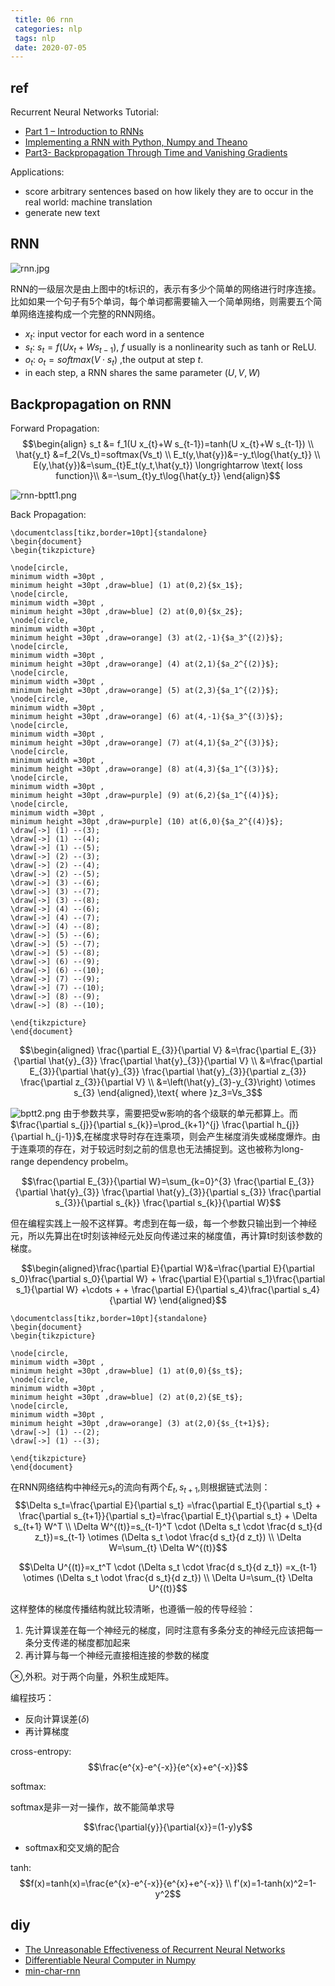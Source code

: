 ```yaml
---
 title: 06 rnn
 categories: nlp
 tags: nlp
 date: 2020-07-05
---
```


## ref

Recurrent Neural Networks Tutorial:
- [Part 1 – Introduction to RNNs](http://www.wildml.com/2015/09/recurrent-neural-networks-tutorial-part-1-introduction-to-rnns/)
- [Implementing a RNN with Python, Numpy and Theano](http://www.wildml.com/2015/09/recurrent-neural-networks-tutorial-part-2-implementing-a-language-model-rnn-with-python-numpy-and-theano/)
- [Part3- Backpropagation Through Time and Vanishing Gradients](http://www.wildml.com/2015/10/recurrent-neural-networks-tutorial-part-3-backpropagation-through-time-and-vanishing-gradients/)

Applications:
- score arbitrary sentences based on how likely they are to occur in the real world: machine translation
- generate new text

## RNN

![rnn.jpg](https://cdn.jsdelivr.net/gh/YeeKal/img_land/blog/notes_img_backup/nlp/imgs/rnn.jpg)

RNN的一级层次是由上图中的t标识的，表示有多少个简单的网络进行时序连接。比如如果一个句子有5个单词，每个单词都需要输入一个简单网络，则需要五个简单网络连接构成一个完整的RNN网络。

- $x_t$: input vector for each word in a sentence 
- $s_t$: $s_{t}=f\left(U x_{t}+W s_{t-1}\right)$, $f$ usually is a nonlinearity such as tanh or ReLU.
- $o_t$: $o_t=softmax(V\cdot s_t)$ ,the output at step $t$.
- in each step, a RNN shares the same parameter ($U,V,W$)

## Backpropagation on RNN

Forward Propagation:
$$\begin{align} s_t &= f_1(U x_{t}+W s_{t-1})=tanh(U x_{t}+W s_{t-1}) \\
                \hat{y_t} &=f_2(Vs_t)=softmax(Vs_t) \\
                E_t(y,\hat{y})&=-y_t\log{\hat{y_t}} \\
                E(y,\hat{y})&=\sum_{t}E_t(y_t,\hat{y_t})  \longrightarrow \text{  loss function}\\
                            &=-\sum_{t}y_t\log{\hat{y_t}} \end{align}$$

![rnn-bptt1.png](https://cdn.jsdelivr.net/gh/YeeKal/img_land/blog/notes_img_backup/nlp/imgs/rnn-bptt1.png)

Back Propagation:

$$$$


```latex{cmd hide}
\documentclass[tikz,border=10pt]{standalone}
\begin{document}
\begin{tikzpicture}

\node[circle,
minimum width =30pt ,
minimum height =30pt ,draw=blue] (1) at(0,2){$x_1$};
\node[circle,
minimum width =30pt ,
minimum height =30pt ,draw=blue] (2) at(0,0){$x_2$};
\node[circle,
minimum width =30pt ,
minimum height =30pt ,draw=orange] (3) at(2,-1){$a_3^{(2)}$};
\node[circle,
minimum width =30pt ,
minimum height =30pt ,draw=orange] (4) at(2,1){$a_2^{(2)}$};
\node[circle,
minimum width =30pt ,
minimum height =30pt ,draw=orange] (5) at(2,3){$a_1^{(2)}$};
\node[circle,
minimum width =30pt ,
minimum height =30pt ,draw=orange] (6) at(4,-1){$a_3^{(3)}$};
\node[circle,
minimum width =30pt ,
minimum height =30pt ,draw=orange] (7) at(4,1){$a_2^{(3)}$};
\node[circle,
minimum width =30pt ,
minimum height =30pt ,draw=orange] (8) at(4,3){$a_1^{(3)}$};
\node[circle,
minimum width =30pt ,
minimum height =30pt ,draw=purple] (9) at(6,2){$a_1^{(4)}$};
\node[circle,
minimum width =30pt ,
minimum height =30pt ,draw=purple] (10) at(6,0){$a_2^{(4)}$};
\draw[->] (1) --(3);
\draw[->] (1) --(4);
\draw[->] (1) --(5);
\draw[->] (2) --(3);
\draw[->] (2) --(4);
\draw[->] (2) --(5);
\draw[->] (3) --(6);
\draw[->] (3) --(7);
\draw[->] (3) --(8);
\draw[->] (4) --(6);
\draw[->] (4) --(7);
\draw[->] (4) --(8);
\draw[->] (5) --(6);
\draw[->] (5) --(7);
\draw[->] (5) --(8);
\draw[->] (6) --(9);
\draw[->] (6) --(10);
\draw[->] (7) --(9);
\draw[->] (7) --(10);
\draw[->] (8) --(9);
\draw[->] (8) --(10);

\end{tikzpicture}
\end{document}
```
$$\begin{aligned}
\frac{\partial E_{3}}{\partial V} &=\frac{\partial E_{3}}{\partial \hat{y}_{3}} \frac{\partial \hat{y}_{3}}{\partial V} \\
&=\frac{\partial E_{3}}{\partial \hat{y}_{3}} \frac{\partial \hat{y}_{3}}{\partial z_{3}} \frac{\partial z_{3}}{\partial V} \\
&=\left(\hat{y}_{3}-y_{3}\right) \otimes s_{3}
\end{aligned},\text{ where }z_3=Vs_3$$

![bptt2.png](https://cdn.jsdelivr.net/gh/YeeKal/img_land/blog/notes_img_backup/nlp/imgs/bptt2.png)
由于参数共享，需要把受w影响的各个级联的单元都算上。而$\frac{\partial s_{j}}{\partial s_{k}}=\prod_{k+1}^{j} \frac{\partial h_{j}}{\partial h_{j-1}}$,在梯度求导时存在连乘项，则会产生梯度消失或梯度爆炸。由于连乘项的存在，对于较远时刻之前的信息也无法捕捉到。这也被称为long-range dependency probelm。

$$\frac{\partial E_{3}}{\partial W}=\sum_{k=0}^{3} \frac{\partial E_{3}}{\partial \hat{y}_{3}} \frac{\partial \hat{y}_{3}}{\partial s_{3}} \frac{\partial s_{3}}{\partial s_{k}} \frac{\partial s_{k}}{\partial W}$$

但在编程实践上一般不这样算。考虑到在每一级，每一个参数只输出到一个神经元，所以先算出在t时刻该神经元处反向传递过来的梯度值，再计算t时刻该参数的梯度。

$$\begin{aligned}\frac{\partial E}{\partial W}&=\frac{\partial E}{\partial s_0}\frac{\partial s_0}{\partial W} + \frac{\partial E}{\partial s_1}\frac{\partial s_1}{\partial W} +\cdots + + \frac{\partial E}{\partial s_4}\frac{\partial s_4}{\partial W} \end{aligned}$$

```latex{cmd hide}
\documentclass[tikz,border=10pt]{standalone}
\begin{document}
\begin{tikzpicture}

\node[circle,
minimum width =30pt ,
minimum height =30pt ,draw=blue] (1) at(0,0){$s_t$};
\node[circle,
minimum width =30pt ,
minimum height =30pt ,draw=blue] (2) at(0,2){$E_t$};
\node[circle,
minimum width =30pt ,
minimum height =30pt ,draw=orange] (3) at(2,0){$s_{t+1}$};
\draw[->] (1) --(2);
\draw[->] (1) --(3);

\end{tikzpicture}
\end{document}
```
在RNN网络结构中神经元$s_t$的流向有两个$E_t,s_{t+1}$,则根据链式法则：
$$\Delta s_t=\frac{\partial E}{\partial s_t} =\frac{\partial E_t}{\partial s_t} + \frac{\partial s_{t+1}}{\partial s_t}=\frac{\partial E_t}{\partial s_t} + \Delta s_{t+1} W^T \\
\Delta W^{(t)}=s_{t-1}^T \cdot (\Delta s_t \cdot \frac{d s_t}{d z_t})=s_{t-1} \otimes (\Delta s_t \odot \frac{d s_t}{d z_t})  \\
\Delta W=\sum_{t} \Delta W^{(t)}$$

$$\Delta U^{(t)}=x_t^T \cdot (\Delta s_t \cdot \frac{d s_t}{d z_t}) =x_{t-1} \otimes (\Delta s_t \odot \frac{d s_t}{d z_t}) \\
\Delta U=\sum_{t} \Delta U^{(t)}$$

这样整体的梯度传播结构就比较清晰，也遵循一般的传导经验：
1. 先计算误差在每一个神经元的梯度，同时注意有多条分支的神经元应该把每一条分支传递的梯度都加起来
2. 再计算与每一个神经元直接相连接的参数的梯度

$\otimes$,外积。对于两个向量，外积生成矩阵。

编程技巧：
- 反向计算误差($\delta$)
- 再计算梯度


cross-entropy:
    $$\frac{e^{x}-e^{-x}}{e^{x}+e^{-x}}$$

softmax:

softmax是非一对一操作，故不能简单求导

$$\frac{\partial{y}}{\partial{x}}=(1-y)y$$

- softmax和交叉熵的配合

tanh:
$$f(x)=tanh(x)=\frac{e^{x}-e^{-x}}{e^{x}+e^{-x}} \\
f'(x)=1-tanh(x)^2=1-y^2$$

## diy

- [The Unreasonable Effectiveness of Recurrent Neural Networks](http://karpathy.github.io/2015/05/21/rnn-effectiveness/)
- [Differentiable Neural Computer in Numpy](https://github.com/krocki/dnc)
- [min-char-rnn](https://gist.github.com/karpathy/d4dee566867f8291f086)


